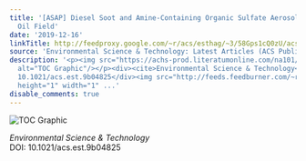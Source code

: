 ```yaml
---
title: '[ASAP] Diesel Soot and Amine-Containing Organic Sulfate Aerosols in an Arctic
  Oil Field'
date: '2019-12-16'
linkTitle: http://feedproxy.google.com/~r/acs/esthag/~3/58Gps1cQ0zU/acs.est.9b04825
source: 'Environmental Science & Technology: Latest Articles (ACS Publications)'
description: '<p><img src="https://achs-prod.literatumonline.com/na101/home/literatum/publisher/achs/journals/content/esthag/0/esthag.ahead-of-print/acs.est.9b04825/20191216/images/medium/es9b04825_0006.gif"
  alt="TOC Graphic"/></p><div><cite>Environmental Science & Technology</cite></div><div>DOI:
  10.1021/acs.est.9b04825</div><img src="http://feeds.feedburner.com/~r/acs/esthag/~4/58Gps1cQ0zU"
  height="1" width="1" ...'
disable_comments: true
---
```

<p><img src="https://achs-prod.literatumonline.com/na101/home/literatum/publisher/achs/journals/content/esthag/0/esthag.ahead-of-print/acs.est.9b04825/20191216/images/medium/es9b04825_0006.gif" alt="TOC Graphic"/></p><div><cite>Environmental Science & Technology</cite></div><div>DOI: 10.1021/acs.est.9b04825</div><img src="http://feeds.feedburner.com/~r/acs/esthag/~4/58Gps1cQ0zU" height="1" width="1" ...